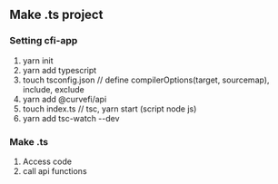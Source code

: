 ## Make .ts project

### Setting cfi-app

1. yarn init
2. yarn add typescript
3. touch tsconfig.json // define compilerOptions(target, sourcemap), include, exclude
4. yarn add @curvefi/api
5. touch index.ts // tsc, yarn start (script node js)
6. yarn add tsc-watch --dev

### Make .ts

1. Access code
2. call api functions

<!-- ### Setting cfi-contract
1. truffle init -->
